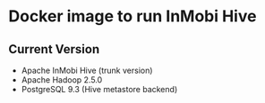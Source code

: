 Docker image to run InMobi Hive
===============================

## Current Version
* Apache InMobi Hive (trunk version)
* Apache Hadoop 2.5.0
* PostgreSQL 9.3 (Hive metastore backend)
